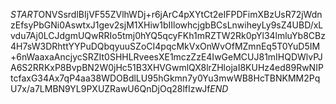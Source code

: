 $START$ONVSsrdlBIjVF55ZVlhWDj+r6jArC4pXYtCt2eIFPDFimXBzUsR72jWdnzEfsyPbGNi0AswtxJ1gev2sjM1XHiw1bIIlowhcjgbBCsLnwiheyLy9sZ4UBD/xLvdu7Aj0LCJdgmUQwRRIo5tmj0hYQ5qcyFKh1mRZTW2Rk0pYl34lmluYb8CBz4H7sW3DRhttYYPuDQbqyuuSZoCI4pqcMkVxOnWvOfMZmnEq5T0YuD5IM+6nWaaxaAncjycSRZIt0SHHLRveesXE1mczZzE4IwGeMCUJ81mIHQDWlvPJA6S2RRKxP8BvpBN2W0jHc51B3XHVGwmlQX8lrZHlojaI8KUHz4ed89RwNIPtcfaxG34Ax7qP4aa38WDOBdlLU95hGkmn7y0Yu3mwWB8HcTBNKMM2PqU7x/a7LMBN9YL9PXUZRawU6QnDjOq28lfIzwJf$END$